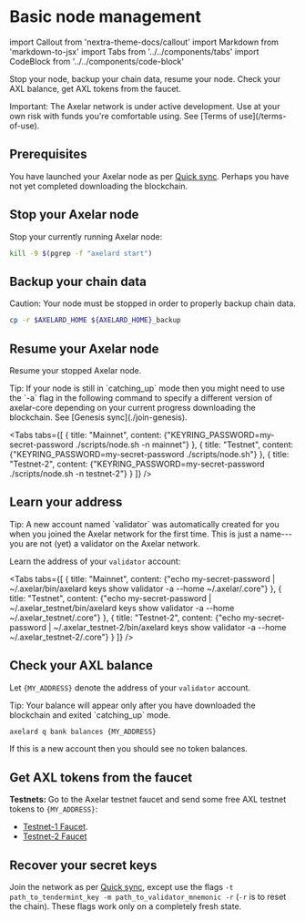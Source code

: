 # Basic node management

import Callout from 'nextra-theme-docs/callout'
import Markdown from 'markdown-to-jsx'
import Tabs from '../../components/tabs'
import CodeBlock from '../../components/code-block'

Stop your node, backup your chain data, resume your node. Check your AXL balance, get AXL tokens from the faucet.

<Callout type="error" emoji="🔥">
  Important: The Axelar network is under active development. Use at your own risk with funds you're comfortable using. See [Terms of use](/terms-of-use).
</Callout>

## Prerequisites

You have launched your Axelar node as per [Quick sync](./join). Perhaps you have not yet completed downloading the blockchain.

## Stop your Axelar node

Stop your currently running Axelar node:

```bash
kill -9 $(pgrep -f "axelard start")
```

## Backup your chain data

<Callout type="warning" emoji="⚠️">
  Caution: Your node must be stopped in order to properly backup chain data.
</Callout>

```bash
cp -r $AXELARD_HOME ${AXELARD_HOME}_backup
```

## Resume your Axelar node

Resume your stopped Axelar node.

<Callout emoji="💡">
  Tip: If your node is still in `catching_up` mode then you might need to use the `-a` flag in the following command to specify a different version of axelar-core depending on your current progress downloading the blockchain. See [Genesis sync](./join-genesis).
</Callout>

<Tabs tabs={[
{
title: "Mainnet",
content: <CodeBlock language="bash">
{"KEYRING_PASSWORD=my-secret-password ./scripts/node.sh -n mainnet"}
</CodeBlock>
},
{
title: "Testnet",
content: <CodeBlock language="bash">
{"KEYRING_PASSWORD=my-secret-password ./scripts/node.sh"}
</CodeBlock>
},
{
title: "Testnet-2",
content: <CodeBlock language="bash">
{"KEYRING_PASSWORD=my-secret-password ./scripts/node.sh -n testnet-2"}
</CodeBlock>
}
]} />

## Learn your address

<Callout emoji="💡">
  Tip: A new account named `validator` was automatically created for you when you joined the Axelar network for the first time. This is just a name---you are not (yet) a validator on the Axelar network.
</Callout>

Learn the address of your `validator` account:

<Tabs tabs={[
{
title: "Mainnet",
content: <CodeBlock language="bash">
{"echo my-secret-password | ~/.axelar/bin/axelard keys show validator -a --home ~/.axelar/.core"}
</CodeBlock>
},
{
title: "Testnet",
content: <CodeBlock language="bash">
{"echo my-secret-password | ~/.axelar_testnet/bin/axelard keys show validator -a --home ~/.axelar_testnet/.core"}
</CodeBlock>
},
{
title: "Testnet-2",
content: <CodeBlock language="bash">
{"echo my-secret-password | ~/.axelar_testnet-2/bin/axelard keys show validator -a --home ~/.axelar_testnet-2/.core"}
</CodeBlock>
}
]} />

## Check your AXL balance

Let `{MY_ADDRESS}` denote the address of your `validator` account.

<Callout emoji="💡">
  Tip: Your balance will appear only after you have downloaded the blockchain and exited `catching_up` mode.
</Callout>

```bash
axelard q bank balances {MY_ADDRESS}
```

If this is a new account then you should see no token balances.

## Get AXL tokens from the faucet

**Testnets:**
Go to the Axelar testnet faucet and send some free AXL testnet tokens to `{MY_ADDRESS}`:

- [Testnet-1 Faucet](https://faucet.testnet.axelar.dev/).
- [Testnet-2 Faucet](https://faucet-casablanca.testnet.axelar.dev/)

## Recover your secret keys

Join the network as per [Quick sync](./join), except use the flags `-t path_to_tendermint_key -m path_to_validator_mnemonic -r` (`-r` is to reset the chain). These flags work only on a completely fresh state.
